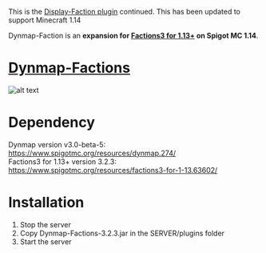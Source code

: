 This is the [Display-Faction plugin](http://dev.bukkit.org/bukkit-plugins/dynmap-factions/) continued. This has been updated to support Minecraft 1.14

Dynmap-Faction is an **expansion for [Factions3 for 1.13+](https://www.spigotmc.org/resources/factions3-for-1-13.63602/) on Spigot MC 1.14**.


# [Dynmap-Factions](https://www.spigotmc.org/resources/dynmap-faction.71014/)
![alt text](https://i.imgur.com/1R5fDsf.png)

# Dependency
Dynmap version v3.0-beta-5:<br/>
https://www.spigotmc.org/resources/dynmap.274/<br/>
Factions3 for 1.13+ version 3.2.3:<br/>
https://www.spigotmc.org/resources/factions3-for-1-13.63602/

# Installation
1. Stop the server
2. Copy Dynmap-Factions-3.2.3.jar in the SERVER/plugins folder
3. Start the server
